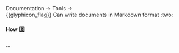 <div id="path">Documentation → Tools →</div>
<span id="outcomes">{{glyphicon_flag}} Can write documents in Markdown format :two:</span>

<div id="title">

#### How :two:

</div>

<div id="body">

...

</div>

<div id="extras">
</div>